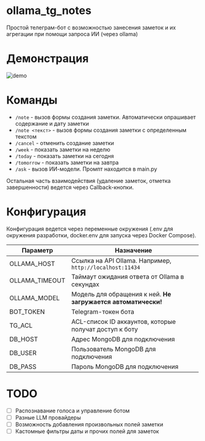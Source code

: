 # ollama_tg_notes

Простой телеграм-бот с возможностью занесения заметок и их агрегации при помощи запроса ИИ (через ollama)

# Демонстрация

![demo](media/demo.gif)

# Команды

- `/note` - вызов формы создания заметки. Автоматически опрашивает содержание и дату заметки
- `/note <текст>` - вызов формы создания заметки с определенным текстом
- `/cancel` - отменить создание заметки
- `/week` - показать заметки на неделю
- `/today` - показать заметки на сегодня
- `/tomorrow` - показать заметки на завтра
- `/ask` - вызов ИИ-модели. Промпт находится в main.py

Остальная часть взаимодействия (удаление заметок, отметка завершенности) ведется через Callback-кнопки.

# Конфигурация

Конфигурация ведется через переменные окружения (.env для окружения разработки, docker.env для запуска через Docker Compose).

| Параметр | Назначение |
|----------|------------|
| OLLAMA_HOST | Ссылка на API Ollama. Например, `http://localhost:11434` |
| OLLAMA_TIMEOUT | Таймаут ожидания ответа от Ollama в секундах |
| OLLAMA_MODEL | Модель для обращения к ней. **Не загружается автоматически!** |
| BOT_TOKEN | Telegram-токен бота |
| TG_ACL | ACL-список ID аккаунтов, которые получат доступ к боту |
| DB_HOST | Адрес MongoDB для подключения |
| DB_USER | Пользователь MongoDB для подключения |
| DB_PASS | Пароль MongoDB для подключения |

# TODO

- [ ] Распознавание голоса и управление ботом
- [ ] Разные LLM провайдеры
- [ ] Возможность добавления произвольных полей заметки
- [ ] Кастомные фильтры даты и прочих полей для заметок

